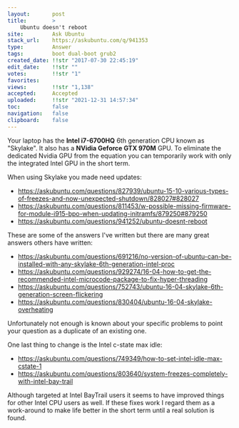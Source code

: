 ```yaml
---
layout:       post
title:        >
    Ubuntu doesn't reboot
site:         Ask Ubuntu
stack_url:    https://askubuntu.com/q/941353
type:         Answer
tags:         boot dual-boot grub2
created_date: !!str "2017-07-30 22:45:19"
edit_date:    !!str ""
votes:        !!str "1"
favorites:    
views:        !!str "1,138"
accepted:     Accepted
uploaded:     !!str "2021-12-31 14:57:34"
toc:          false
navigation:   false
clipboard:    false
---
```


Your laptop has the **Intel i7-6700HQ** 6th generation CPU known as "Skylake". It also has a **NVidia Geforce GTX 970M** GPU. To eliminate the dedicated Nvidia GPU from the equation you can temporarily work with only the integrated Intel GPU in the short term.

When using Skylake you made need updates:

- https://askubuntu.com/questions/827939/ubuntu-15-10-various-types-of-freezes-and-now-unexpected-shutdown/828027#828027
- https://askubuntu.com/questions/811453/w-possible-missing-firmware-for-module-i915-bpo-when-updating-initramfs/879250#879250
- https://askubuntu.com/questions/941252/ubuntu-doesnt-reboot

These are some of the answers I've written but there are many great answers others have written:

- https://askubuntu.com/questions/691216/no-version-of-ubuntu-can-be-installed-with-any-skylake-6th-generation-intel-proc
- https://askubuntu.com/questions/929274/16-04-how-to-get-the-recommended-intel-microcode-package-to-fix-hyper-threading
- https://askubuntu.com/questions/752743/ubuntu-16-04-skylake-6th-generation-screen-flickering
- https://askubuntu.com/questions/830404/ubuntu-16-04-skylake-overheating

Unfortunately not enough is known about your specific problems to point your question as a duplicate of an existing one.

One last thing to change is the Intel c-state max idle:

- https://askubuntu.com/questions/749349/how-to-set-intel-idle-max-cstate-1
- https://askubuntu.com/questions/803640/system-freezes-completely-with-intel-bay-trail

Although targeted at Intel BayTrail users it seems to have improved things for other Intel CPU users as well. If these fixes work I regard them as a work-around to make life better in the short term until a real solution is found.

